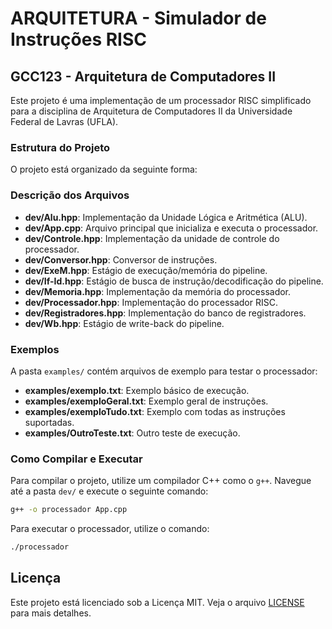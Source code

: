 # **ARQUITETURA - Simulador de Instruções RISC**

## **GCC123 - Arquitetura de Computadores II**

Este projeto é uma implementação de um processador RISC simplificado para a disciplina de Arquitetura de Computadores II da Universidade Federal de Lavras (UFLA).

### Estrutura do Projeto

O projeto está organizado da seguinte forma:

### Descrição dos Arquivos

- **dev/Alu.hpp**: Implementação da Unidade Lógica e Aritmética (ALU).
- **dev/App.cpp**: Arquivo principal que inicializa e executa o processador.
- **dev/Controle.hpp**: Implementação da unidade de controle do processador.
- **dev/Conversor.hpp**: Conversor de instruções.
- **dev/ExeM.hpp**: Estágio de execução/memória do pipeline.
- **dev/If-Id.hpp**: Estágio de busca de instrução/decodificação do pipeline.
- **dev/Memoria.hpp**: Implementação da memória do processador.
- **dev/Processador.hpp**: Implementação do processador RISC.
- **dev/Registradores.hpp**: Implementação do banco de registradores.
- **dev/Wb.hpp**: Estágio de write-back do pipeline.

### Exemplos

A pasta `examples/` contém arquivos de exemplo para testar o processador:

- **examples/exemplo.txt**: Exemplo básico de execução.
- **examples/exemploGeral.txt**: Exemplo geral de instruções.
- **examples/exemploTudo.txt**: Exemplo com todas as instruções suportadas.
- **examples/OutroTeste.txt**: Outro teste de execução.

### Como Compilar e Executar

Para compilar o projeto, utilize um compilador C++ como o `g++`. Navegue até a pasta `dev/` e execute o seguinte comando:

```sh
g++ -o processador App.cpp
```

Para executar o processador, utilize o comando:

```sh
./processador
```

## Licença

Este projeto está licenciado sob a Licença MIT. Veja o arquivo [LICENSE](LICENSE) para mais detalhes.